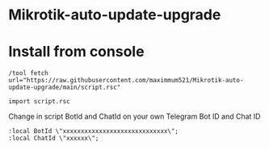 # Mikrotik-auto-update-upgrade

# Install from console 

```
/tool fetch url="https://raw.githubusercontent.com/maximmum521/Mikrotik-auto-update-upgrade/main/script.rsc"
```
```
import script.rsc
```

Change in script BotId and ChatId on your own Telegram Bot ID and Chat ID 

    :local BotId \"xxxxxxxxxxxxxxxxxxxxxxxxxxxxx\"; 
    :local ChatId \"xxxxxx\";
    
